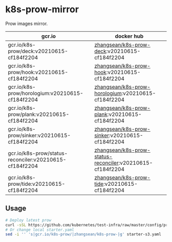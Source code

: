 # k8s-prow-mirror

Prow images mirror.

gcr.io | docker hub
---|---
gcr.io/k8s-prow/deck:v20210615-cf184f2204 | [zhangsean/k8s-prow-deck](https://hub.docker.com/r/zhangsean/k8s-prow-deck):v20210615-cf184f2204
gcr.io/k8s-prow/hook:v20210615-cf184f2204 | [zhangsean/k8s-prow-hook](https://hub.docker.com/r/zhangsean/k8s-prow-hook):v20210615-cf184f2204
gcr.io/k8s-prow/horologium:v20210615-cf184f2204 | [zhangsean/k8s-prow-horologium](https://hub.docker.com/r/zhangsean/k8s-prow-horologium):v20210615-cf184f2204
gcr.io/k8s-prow/plank:v20210615-cf184f2204 | [zhangsean/k8s-prow-plank](https://hub.docker.com/r/zhangsean/k8s-prow-plank):v20210615-cf184f2204
gcr.io/k8s-prow/sinker:v20210615-cf184f2204 | [zhangsean/k8s-prow-sinker](https://hub.docker.com/r/zhangsean/k8s-prow-sinker):v20210615-cf184f2204
gcr.io/k8s-prow/status-reconciler:v20210615-cf184f2204 | [zhangsean/k8s-prow-status-reconciler](https://hub.docker.com/r/zhangsean/k8s-prow-status-reconciler):v20210615-cf184f2204
gcr.io/k8s-prow/tide:v20210615-cf184f2204 | [zhangsean/k8s-prow-tide](https://hub.docker.com/r/zhangsean/k8s-prow-tide):v20210615-cf184f2204

## Usage

```bash
# Deploy latest prow
curl -sSL https://github.com/kubernetes/test-infra/raw/master/config/prow/cluster/starter-s3.yaml | sed 's|gcr.io/k8s-prow/|zhangsean/k8s-prow-|g' | kubectl apply -f -
# Or change local starter.yaml
sed -i '' 's|gcr.io/k8s-prow/|zhangsean/k8s-prow-|g' starter-s3.yaml
```
